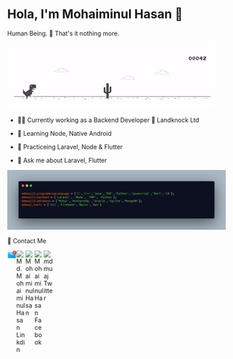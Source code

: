 
# Hola, I'm Mohaiminul Hasan 👋
Human Being. 👨  That's it nothing more.

![Bored](https://raw.githubusercontent.com/mdmuaj13/mdmuaj13/master/files/dino.gif "Bored !")

- 👨‍💼 Currently working as a Backend Developer 🏢 Landknock Ltd
- 🌱 Learning Node, Native Android
- 🙌 Practiceing Laravel, Node & Flutter

- 💬 Ask me about Laravel, Flutter  



![Programming Info](https://raw.githubusercontent.com/mdmuaj13/mdmuaj13/master/files/info.png "Programming Info")

🙋 Contact Me

<a href="mailto:iammuaj@gmail.com">
    <img align="left" alt="Mail " width="21px" src="https://raw.githubusercontent.com/mdmuaj13/mdmuaj13/master/files/mail.png" />
</a>

<a href="https://www.linkedin.com/in/md-mohaiminul-hasan/">
    <img align="left" alt="Md. Mohaiminul Hasan Linkdin" width="21px" src="https://firebasestorage.googleapis.com/v0/b/github--images.appspot.com/o/Github%20images%2Flinkedin.svg?alt=media&token=0e662ab8-db11-475a-9c43-18d89bcdfde0" />
</a>  

<a href="www.mohaiminulhasan.info/">
    <img align="left" alt="Mohaiminul Hasan" width="21px" src="https://firebasestorage.googleapis.com/v0/b/github--images.appspot.com/o/Github%20images%2Fwww.svg?alt=media&token=18d94c5d-5df5-4f38-80e3-2f515df0f47d" />
</a>


<a href="https://www.facebook.com/mhmuaj">
    <img align="left" alt="Mohaiminul Hasan Facebook" width="21px" src="https://firebasestorage.googleapis.com/v0/b/github--images.appspot.com/o/Github%20images%2Ffacebook.svg?alt=media&token=bf3ea589-7c5c-4a0d-b839-8198ef39c502" />
</a> 

<a href="https://twitter.com/mdmuaj" style="margin: 20px;">
    <img align="left" alt="mdmuaj Twitter" width="21px" src="https://firebasestorage.googleapis.com/v0/b/github--images.appspot.com/o/Github%20images%2Ftwitter.svg?alt=media&token=0e4ffc45-d873-47ee-b08c-9b98b4fe66cf" />
</a> 

</br> 



